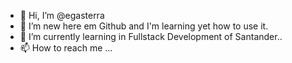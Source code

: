 - 👋 Hi, I’m @egasterra
- 👀 I’m new here em Github and I'm learning yet how to use it.
- 🌱 I’m currently learning in Fullstack Development of Santander..
- 📫 How to reach me ...

<!---
egasterra/egasterra is a ✨ special ✨ repository because its `README.md` (this file) appears on your GitHub profile.
You can click the Preview link to take a look at your changes.
--->
